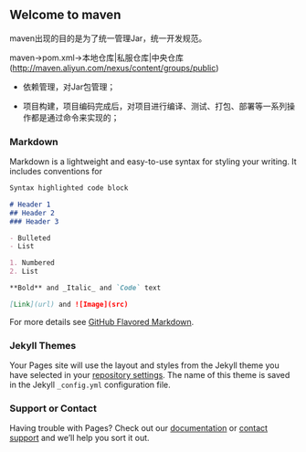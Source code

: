 ## Welcome to maven

maven出现的目的是为了统一管理Jar，统一开发规范。

maven->pom.xml->本地仓库|私服仓库|中央仓库(http://maven.aliyun.com/nexus/content/groups/public)

* 依赖管理，对Jar包管理；

* 项目构建，项目编码完成后，对项目进行编译、测试、打包、部署等一系列操作都是通过命令来实现的；


### Markdown

Markdown is a lightweight and easy-to-use syntax for styling your writing. It includes conventions for

```markdown
Syntax highlighted code block

# Header 1
## Header 2
### Header 3

- Bulleted
- List

1. Numbered
2. List

**Bold** and _Italic_ and `Code` text

[Link](url) and ![Image](src)
```

For more details see [GitHub Flavored Markdown](https://guides.github.com/features/mastering-markdown/).

### Jekyll Themes

Your Pages site will use the layout and styles from the Jekyll theme you have selected in your [repository settings](https://github.com/wx19941125/maven/settings). The name of this theme is saved in the Jekyll `_config.yml` configuration file.

### Support or Contact

Having trouble with Pages? Check out our [documentation](https://help.github.com/categories/github-pages-basics/) or [contact support](https://github.com/contact) and we’ll help you sort it out.
